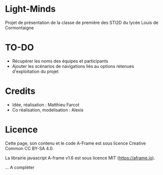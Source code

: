 # Light-Minds

Projet de présentation de la classe de première des STI2D du lycée Louis de Cormontaigne

# TO-DO

- Récupérer les noms des équipes et participants
- Ajouter les scénarios de navigations liés au options retenues d'exploitation du projet

# Credits

- Idée, réalisation : Matthieu Farcot
- Co réalisation, modelisation : Alexis

# Licence

Cette page, son contenu et le code A-Frame est sous licence Creative Common CC BY-SA 4.0.

La librairie javascript A-frame v1.6 est sous licence MIT (https://aframe.io).



... A compléter

